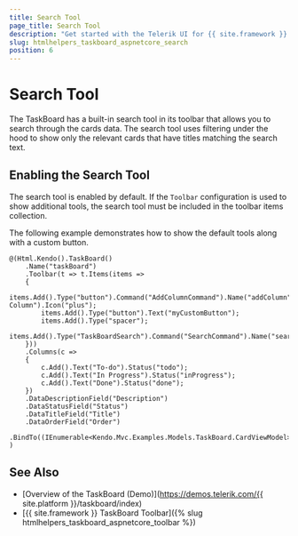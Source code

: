 ```yaml
---
title: Search Tool
page_title: Search Tool
description: "Get started with the Telerik UI for {{ site.framework }} TaskBoard and learn how to enable the search tool to search through its cards."
slug: htmlhelpers_taskboard_aspnetcore_search
position: 6
---
```


# Search Tool

The TaskBoard has a built-in search tool in its toolbar that allows you to search through the cards data. The search tool uses filtering under the hood to show only the relevant cards that have titles matching the search text.

## Enabling the Search Tool

The search tool is enabled by default. If the `Toolbar` configuration is used to show additional tools, the search tool must be included in the toolbar items collection.

The following example demonstrates how to show the default tools along with a custom button.

    @(Html.Kendo().TaskBoard()
        .Name("taskBoard")
        .Toolbar(t => t.Items(items =>
        {
            items.Add().Type("button").Command("AddColumnCommand").Name("addColumn").Text("Add Column").Icon("plus");
            items.Add().Type("button").Text("myCustomButton");
            items.Add().Type("spacer");
            items.Add().Type("TaskBoardSearch").Command("SearchCommand").Name("search").Text("Search").Icon("search");
        }))
        .Columns(c =>
        {
            c.Add().Text("To-do").Status("todo");
            c.Add().Text("In Progress").Status("inProgress");
            c.Add().Text("Done").Status("done");
        })
        .DataDescriptionField("Description")
        .DataStatusField("Status")
        .DataTitleField("Title")
        .DataOrderField("Order")
        .BindTo((IEnumerable<Kendo.Mvc.Examples.Models.TaskBoard.CardViewModel>)ViewBag.Cards)
    )

## See Also

* [Overview of the TaskBoard (Demo)](https://demos.telerik.com/{{ site.platform }}/taskboard/index)
* [{{ site.framework }} TaskBoard Toolbar]({% slug htmlhelpers_taskboard_aspnetcore_toolbar %})
